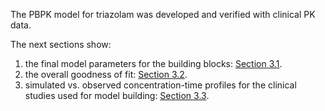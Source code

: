 The PBPK model for triazolam was developed and verified with clinical PK data.

The next sections show:

1. the final model parameters for the building blocks: [Section 3.1](#31-Final-Input-Parameters).
2. the overall goodness of fit: [Section 3.2](#32-Diagnostics-Plots).
3. simulated vs. observed concentration-time profiles for the clinical studies used for model building: [Section 3.3](#33-Concentration-Time-Profiles).

